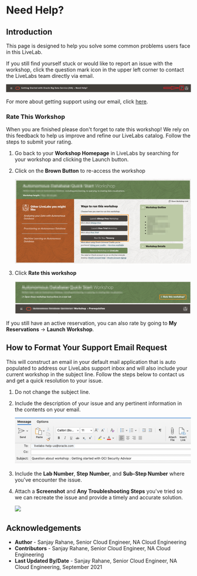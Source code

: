 # Need Help?   

## Introduction
This page is designed to help you solve some common problems users face in this LiveLab.

If you still find yourself stuck or would like to report an issue with the workshop, click the question mark icon in the upper left corner to contact the LiveLabs team directly via email.  

![](images/help-button2.png)

For more about getting support using our email, click [here](#HowToFormatYourSupportEmailRequest).

### **Rate This Workshop**
When you are finished please don't forget to rate this workshop!  We rely on this feedback to help us improve and refine our LiveLabs catalog.  Follow the steps to submit your rating.

1.  Go back to your **Workshop Homepage** in LiveLabs by searching for your workshop and clicking the Launch button.

2.  Click on the **Brown Button** to re-access the workshop  

    ![](images/workshop-homepage-2.png " ")

3.  Click **Rate this workshop**

    ![](images/rate-this-workshop.png " ")

If you still have an active reservation, you can also rate by going to **My Reservations** -> **Launch Workshop**.


## How to Format Your Support Email Request
This will construct an email in your default mail application that is auto populated to address our LiveLabs support inbox and will also include your current workshop in the subject line. Follow the steps below to contact us and get a quick resolution to your issue.

1. Do not change the subject line.
2. Include the description of your issue and any pertinent information in the contents on your email.

    ![](images/e-mail.png)

3. Include the **Lab Number**, **Step Number**, and **Sub-Step Number** where you've encounter the issue.
4. Attach a **Screenshot** and **Any Troubleshooting Steps** you've tried so we can recreate the issue and provide a timely and accurate solution.

    ![](images/problem-picture2.png)


## Acknowledgements
* **Author** - Sanjay Rahane, Senior Cloud Engineer, NA Cloud Engineering
* **Contributors** -  Sanjay Rahane, Senior Cloud Engineer, NA Cloud Engineering
* **Last Updated By/Date** - Sanjay Rahane, Senior Cloud Engineer, NA Cloud Engineering, September 2021
